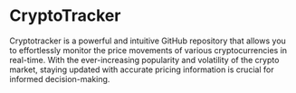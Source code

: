 # CryptoTracker
Cryptotracker is a powerful and intuitive GitHub repository that allows you to effortlessly monitor the price movements of various cryptocurrencies in real-time. With the ever-increasing popularity and volatility of the crypto market, staying updated with accurate pricing information is crucial for informed decision-making.
